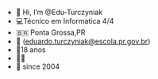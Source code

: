 - 👋 Hi, I’m @Edu-Turczyniak
- :computer:Técnico em Informatica 4/4
- :brazil: Ponta Grossa,PR
- :iphone: (eduardo.turczyniak@escola.pr.gov.br)
- :small_blue_diamond:18 anos
- :wine_glass::moyai:
- :tada: since 2004

<!---
Edu-Turczyniak/Edu-Turczyniak is a ✨ special ✨ repository because its `README.md` (this file) appears on your GitHub profile.
You can click the Preview link to take a look at your changes.
--->
